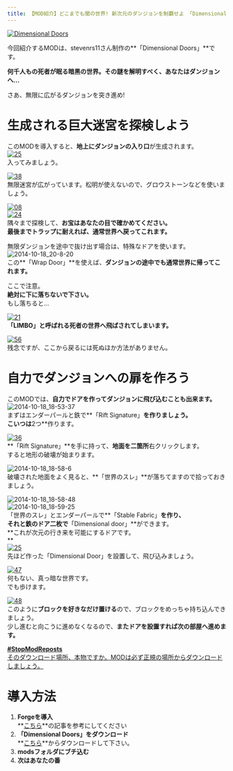 ```yaml
---
title: 【MOD紹介】どこまでも闇の世界! 新次元のダンジョンを制覇せよ 「Dimensional Doors」
---
```


[![Dimensional Doors](https://cdn-ak.f.st-hatena.com/images/fotolife/s/sasigume/20210208/20210208134314.png)](#4/0/40e21669.png "Dimensional Doors")

今回紹介するMODは、stevenrs11さん制作の**「Dimensional Doors」**です。

**何千人もの死者が眠る暗黒の世界。その謎を解明すべく、あなたはダンジョンへ…**

さあ、無限に広がるダンジョンを突き進め! 

# 生成される巨大迷宮を探検しよう

このMODを導入すると、**地上にダンジョンの入り口**が生成されます。  
[![25](https://cdn-ak.f.st-hatena.com/images/fotolife/s/sasigume/20210208/20210208125418.png)](#0/b/0b12c344.png "25")  
入ってみましょう。

[![38](https://cdn-ak.f.st-hatena.com/images/fotolife/s/sasigume/20210208/20210208133937.png)](#3/d/3d4b1bc1.png "38")  
無限迷宮が広がっています。松明が使えないので、グロウストーンなどを使いましょう。

[![08](https://cdn-ak.f.st-hatena.com/images/fotolife/s/sasigume/20210208/20210208161509.png)](#d/0/d08a2c67.png "08")  
[![24](https://cdn-ak.f.st-hatena.com/images/fotolife/s/sasigume/20210208/20210208132337.png)](#2/7/27a6a1ac.png "24")  
隅々まで探検して、**お宝はあなたの目で確かめてください。**  
**最後までトラップに耐えれば、通常世界へ戻ってこれます。**

無限ダンジョンを途中で抜け出す場合は、特殊なドアを使います。  
![2014-10-18_20-8-20](https://cdn-ak.f.st-hatena.com/images/fotolife/s/sasigume/20210208/20210208130426.jpg)  
この**「Wrap Door」**を使えば、**ダンジョンの途中でも通常世界に帰ってこれます。**

ここで注意。  
**絶対に下に落ちないで下さい。**  
もし落ちると…

[![21](https://cdn-ak.f.st-hatena.com/images/fotolife/s/sasigume/20210208/20210208083503.png)](#3/3/33cad74f.png "21")  
**「LIMBO」と呼ばれる死者の世界へ飛ばされてしまいます。**

[![56](https://cdn-ak.f.st-hatena.com/images/fotolife/s/sasigume/20210208/20210208161132.png)](#c/c/cc631294.png "56")  
残念ですが、ここから戻るには死ぬほか方法がありません。

# 自力でダンジョンへの扉を作ろう

このMODでは、**自力でドアを作ってダンジョンに飛び込むことも出来ます。**  
![2014-10-18_18-53-37](https://cdn-ak.f.st-hatena.com/images/fotolife/s/sasigume/20210208/20210208125838.jpg)  
まずはエンダーパールと鉄で**「Rift Signature」**を作りましょう。  
こいつは**2つ**作ります。 

[![36](https://cdn-ak.f.st-hatena.com/images/fotolife/s/sasigume/20210208/20210208133343.png)](#3/7/3718ee40.png "36")  
**「Rift Signature」**を手に持って、**地面を二箇所**右クリックします。  
すると地形の破壊が始まります。

![2014-10-18_18-58-6](https://cdn-ak.f.st-hatena.com/images/fotolife/s/sasigume/20210208/20210208132901.jpg)  
破壊された地面をよく見ると、**「世界のスレ」**が落ちてますので拾っておきましょう。

![2014-10-18_18-58-48](https://cdn-ak.f.st-hatena.com/images/fotolife/s/sasigume/20210208/20210208153008.jpg)  
![2014-10-18_18-59-25](https://cdn-ak.f.st-hatena.com/images/fotolife/s/sasigume/20210208/20210208152548.jpg)  
「世界のスレ」とエンダーパールで**「Stable Fabric」**を作り、  
それと鉄のドア二枚で**「Dimensional door」**ができます。  
**これが次元の行き来を可能にするドアです。  
**  
[![25](https://cdn-ak.f.st-hatena.com/images/fotolife/s/sasigume/20210208/20210208174951.png)](#e/e/ee25c1c9.png "25")  
先ほど作った「Dimensional Door」を設置して、飛び込みましょう。

[![47](https://cdn-ak.f.st-hatena.com/images/fotolife/s/sasigume/20210208/20210208153221.png)](#a/4/a4ccd556.png "47")  
何もない、真っ暗な世界です。  
でも歩けます。

[![48](https://cdn-ak.f.st-hatena.com/images/fotolife/s/sasigume/20210208/20210208153041.png)](#a/3/a3cb8e7f.png "48")  
このように**ブロックを好きなだけ置ける**ので、ブロックをめっちゃ持ち込んできましょう。  
少し進むと向こうに進めなくなるので、**またドアを設置すれば次の部屋へ進めます。**

[**#StopModReposts**  
そのダウンロード場所、本物ですか。MODは必ず正規の場所からダウンロードしましょう。](https://www.napoan.com/stop-mod-reposts/)

# 導入方法

1.  **Forgeを導入**  
    **[こちら](/new-way-to-install-mod/)**の記事を参考にしてください
2.  **「Dimensional Doors」をダウンロード**  
    **[こちら](http://www.minecraftforum.net/forums/mapping-and-modding/minecraft-mods/1287583-dimensional-doors-v2-2-4)**からダウンロードして下さい。
3.  **modsフォルダにブチ込む**
4.  **次はあなたの番**
